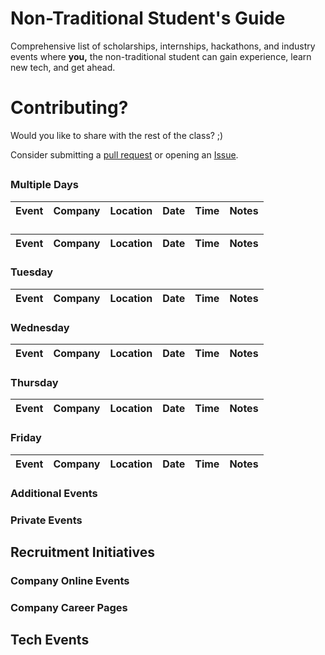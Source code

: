 # Non-Traditional Student's Guide
Comprehensive list of scholarships, internships, hackathons, and industry events where **you,** the non-traditional student can gain experience, learn new tech, and get ahead.

# Contributing? 
Would you like to share with the rest of the class? ;)  

Consider submitting a [pull request](https://) or opening an [Issue](https://).

## 

### Multiple Days
|Event	                | Company       | Location     | Date        | Time	   | Notes       | 
|:---------------------:|---------------|--------------|-------------|---------|-------------|

### 
|Event	                | Company       | Location     | Date        | Time	   | Notes       | 
|:---------------------:|---------------|--------------|-------------|---------|-------------|

### Tuesday
|Event	                | Company       | Location     | Date        | Time	   | Notes       | 
|:---------------------:|---------------|--------------|-------------|---------|-------------|

### Wednesday
|Event	                | Company       | Location     | Date        | Time	   | Notes       | 
|:---------------------:|---------------|--------------|-------------|---------|-------------|

### Thursday
|Event	                | Company       | Location     | Date        | Time	   | Notes       | 
|:---------------------:|---------------|--------------|-------------|---------|-------------|

### Friday
|Event	                | Company       | Location     | Date        | Time	   | Notes       | 
|:---------------------:|---------------|--------------|-------------|---------|-------------|

### Additional Events

### Private Events

## Recruitment Initiatives

### Company Online Events

### Company Career Pages

## Tech Events
